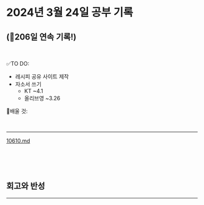 # 2024년 3월 24일 공부 기록 
## (🚀206일 연속 기록!)

<br>

✅TO DO: 

- 레시피 공유 사이트 제작
- 자소서 쓰기
  - KT ~4.1
  - 올리브영 ~3.26


💭배울 것:


<br>

---


[10610.md](..%2F..%2F..%2FAlgorithm%2FSolvedProblem%2F%EA%B7%B8%EB%A6%AC%EB%94%94%2F%EC%8B%A4%EB%B2%84%2F10610%2F10610.md)


<br><br><br>





## 회고와 반성

---


